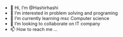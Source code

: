 - 👋 Hi, I’m @Hashirhashi
- 👀 I’m interested in problem solving and programing 
- 🌱 I’m currently learning msc Computer science 
- 💞️ I’m looking to collaborate on IT company 
- 📫 How to reach me ...

<!---
Hashirhashi/Hashirhashi is a ✨ special ✨ repository because its `README.md` (this file) appears on your GitHub profile.
You can click the Preview link to take a look at your changes.
--->
